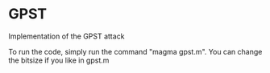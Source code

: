 # GPST
Implementation of the GPST attack


To run the code, simply run the command "magma gpst.m".
You can change the bitsize if you like in gpst.m
